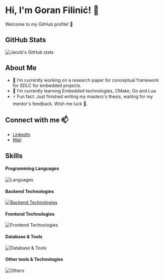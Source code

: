 # Hi, I'm Goran Filinić! 👋

Welcome to my GitHub profile! 🌟

## GitHub Stats
![Jacob's GitHub stats](https://github-readme-stats.vercel.app/api?username=Gfilinic&show_icons=true&theme=tokyonight)

## About Me 
- 🔭 I’m currently working on a research paper for conceptual framework for SDLC for embedded projects.
- 🌱 I’m currently learning Embedded technologies, CMake, Go and Lua.
- ⚡ Fun fact: Just finished writing my masters's thesis, waiting for my mentor's feedback. Wish me luck 🤞.

## Connect with me 📫
- [LinkedIn](https://www.linkedin.com/in/goran-filini%C4%87/)
- [Mail](mailto:goranfilinic@gmail.com)

## Skills

#### Programming Languages
![Languages](https://skillicons.dev/icons?i=c,cpp,cs,js,python,java,kotlin,lua,go)

#### 
#### Backend Technologies
[![Backend Technologies](https://skillicons.dev/icons?i=docker,cmake,qt)](https://skillicons.dev)
#### Frontend Technologies
![Frontend Technologies](https://skillicons.dev/icons?i=react,html,css)
#### Database & Tools
![Database & Tools](https://skillicons.dev/icons?i=mysql,bitbucket,postgres,sqlite,git,github,githubactions,gitlab)

#### Other tools & Technologies
![Others](https://skillicons.dev/icons?i=markdown,vscode,latex,neovim,octave,linux,r,raspberrypi,bash)
<!--
**Gfilinic/Gfilinic** is a ✨ _special_ ✨ repository because its `README.md` (this file) appears on your GitHub profile.

Here are some ideas to get you started:

- 🔭 I’m currently working on ...
- 🌱 I’m currently learning ...
- 👯 I’m looking to collaborate on ...
- 🤔 I’m looking for help with ...
- 💬 Ask me about ...
- 📫 How to reach me: ...
- 😄 Pronouns: ...
- ⚡ Fun fact: ...
-->
